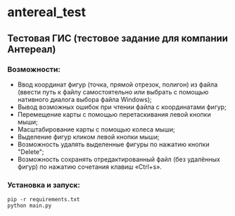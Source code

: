 # antereal_test
## Тестовая ГИС (тестовое задание для компании Антереал)
### Возможности:
  * Ввод координат фигур (точка, прямой отрезок, полигон) из файла (ввести путь к файлу самостоятельно или выбрать с помощью нативного диалога выбора файла Windows);
  * Вывод возможных ошибок при чтении файла с координатами фигур;
  * Перемещение карты с помощью перетаскивания левой кнопки мыши;
  * Масштабирование карты с помощью колеса мыши;
  * Выделение фигур кликом левой кнопки мыши;
  * Возможность удалять выделенные фигуры по нажатию кнопки "Delete";
  * Возможность сохранять отредактированный файл (без удалённых фигур) по нажатию сочетания клавиш «Ctrl+s».
### Установка и запуск:
    pip -r requirements.txt
    python main.py
